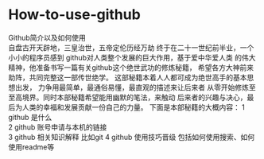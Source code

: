 # How-to-use-github
Github简介以及如何使用<br>
    自盘古开天辟地，三皇治世，五帝定伦历经万劫
终于在二十一世纪前半业，一个小小的程序员感到
github对人类整个发展的巨大作用，基于爱中华爱人类
的伟大精神，他准备书写一篇有关github这个绝世武功的修炼秘籍，
希望各方大神前来助阵，共同完整这一部传世绝学。
这部秘籍本着人人都可成为绝世高手的基本思想出发，
力争用最简单，最通俗易懂，最直观的描述来让后来者
从零开始修炼至至高境界。同时本部秘籍希望能用幽默的笔法，来触动
后来者的兴趣与决心，最后为人类的幸福和发展贡献一份自己的力量。
下面是本部秘籍的大概内容：
  1 github 是什么  
  2 github 账号申请与本机的链接                   
  3 github 相关知识解释 比如git 
  4 github 使用技巧晋级 包括如何使用搜索、如何使用readme等  
